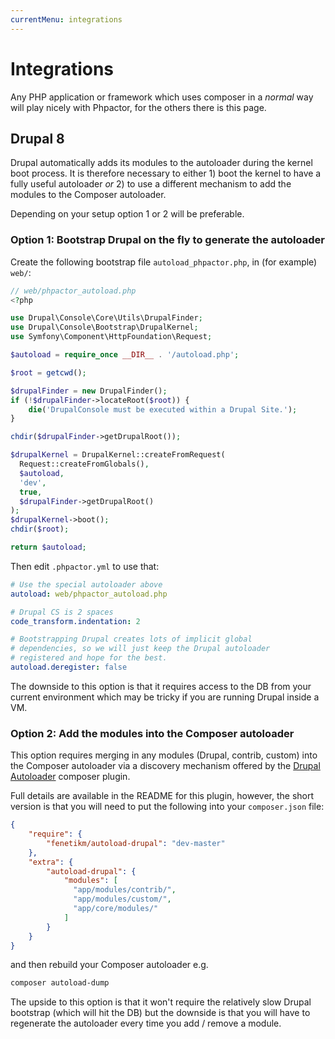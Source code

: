 ```yaml
---
currentMenu: integrations
---
```

Integrations
============

Any PHP application or framework which uses composer in a _normal_ way will
play nicely with Phpactor, for the others there is this page.

Drupal 8
--------

Drupal automatically adds its modules to the autoloader during the kernel
boot process. It is therefore necessary to either 1) boot the kernel to have a fully
useful autoloader *or* 2) to use a different mechanism to add the modules to the Composer autoloader.

Depending on your setup option 1 or 2 will be preferable.

### Option 1: Bootstrap Drupal on the fly to generate the autoloader

Create the following bootstrap file `autoload_phpactor.php`, in (for example)
`web/`:

```php
// web/phpactor_autoload.php
<?php

use Drupal\Console\Core\Utils\DrupalFinder;
use Drupal\Console\Bootstrap\DrupalKernel;
use Symfony\Component\HttpFoundation\Request;

$autoload = require_once __DIR__ . '/autoload.php';

$root = getcwd();

$drupalFinder = new DrupalFinder();
if (!$drupalFinder->locateRoot($root)) {
    die('DrupalConsole must be executed within a Drupal Site.');
}

chdir($drupalFinder->getDrupalRoot());

$drupalKernel = DrupalKernel::createFromRequest(
  Request::createFromGlobals(),
  $autoload,
  'dev',
  true,
  $drupalFinder->getDrupalRoot()
);
$drupalKernel->boot();
chdir($root);

return $autoload;
```

Then edit `.phpactor.yml` to use that:

```yaml
# Use the special autoloader above
autoload: web/phpactor_autoload.php

# Drupal CS is 2 spaces
code_transform.indentation: 2

# Bootstrapping Drupal creates lots of implicit global
# dependencies, so we will just keep the Drupal autoloader
# registered and hope for the best.
autoload.deregister: false
```

The downside to this option is that it requires access to the DB from your current environment which may be tricky if you are running Drupal inside a VM.

### Option 2: Add the modules into the Composer autoloader

This option requires merging in any modules (Drupal, contrib, custom) into the Composer autoloader via a discovery mechanism offered by the [Drupal Autoloader](https://github.com/fenetikm/autoload-drupal) composer plugin.

Full details are available in the README for this plugin, however, the short version is that you will need to put the following into your `composer.json` file:

```json
{
    "require": {
        "fenetikm/autoload-drupal": "dev-master"
    },
    "extra": {
        "autoload-drupal": {
            "modules": [
              "app/modules/contrib/",
              "app/modules/custom/",
              "app/core/modules/"
            ]
        }
    }
}
```

and then rebuild your Composer autoloader e.g.

```sh
composer autoload-dump
```

The upside to this option is that it won't require the relatively slow Drupal bootstrap (which will hit the DB) but the downside is that you will have to regenerate the autoloader every time you add / remove a module.
